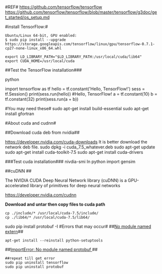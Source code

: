 #REF#
https://github.com/tensorflow/tensorflow
https://github.com/tensorflow/tensorflow/blob/master/tensorflow/g3doc/get_started/os_setup.md

#install TensorFlow:#

~~~
Ubuntu/Linux 64-bit, GPU enabled:
$ sudo pip install --upgrade https://storage.googleapis.com/tensorflow/linux/gpu/tensorflow-0.7.1-cp27-none-linux_x86_64.whl
~~~

~~~
export LD_LIBRARY_PATH="$LD_LIBRARY_PATH:/usr/local/cuda/lib64"
export CUDA_HOME=/usr/local/cuda
~~~
##Test the TensorFlow installation###


python

import tensorflow as tf
hello = tf.constant('Hello, TensorFlow!')
sess = tf.Session()
print(sess.run(hello))
#Hello, TensorFlow!
a = tf.constant(10)
b = tf.constant(32)
print(sess.run(a + b))


#You may need these#
sudo apt-get install build-essential
sudo apt-get install gfortran


#About cuda and cudnn#

##Download cuda deb from nvidia##

https://developer.nvidia.com/cuda-downloads
It is better download the network deb file.
sudo dpkg -i cuda_7.5_whatever.deb
sudo apt-get update
sudo apt-get install cuda-toolkit-7.5
sudo apt-get install cuda-drivers

###Test cuda installation###
nivdia-smi
In python
import gensim

##cuDNN ## 


The NVIDIA CUDA Deep Neural Network library (cuDNN) is a GPU-accelerated library of primitives for deep neural networks

https://developer.nvidia.com/cudnn

**Download and untar then copy files to cuda path**

~~~
cp ./include/* /usr/local/cuda-7.5/include/
cp ./lib64/* /usr/local/cuda-7.5/lib64/
~~~

sudo pip install protobuf -I
#Errors that may occur#
##[No module named extern](https://github.com/pypa/pip/issues/3551)##
~~~
apt-get install --reinstall python-setuptools
~~~
##[ImportError: No module named protobuf ](https://github.com/tensorflow/tensorflow/issues/1336)##

~~~
##repeat till get error
sudo pip uninstall tensorflow
sudo pip uninstall protobuf
~~~


